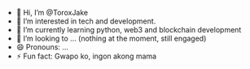 - 👋 Hi, I’m @ToroxJake
- 👀 I’m interested in tech and development.
- 🌱 I’m currently learning python, web3 and blockchain development
- 💞️ I’m looking to ... (nothing at the moment, still engaged)
- 😄 Pronouns: ...
- ⚡ Fun fact: Gwapo ko, ingon akong mama

<!---
ToroxJake/ToroxJake is a ✨ special ✨ repository because its `README.md` (this file) appears on your GitHub profile.
You can click the Preview link to take a look at your changes.
--->
